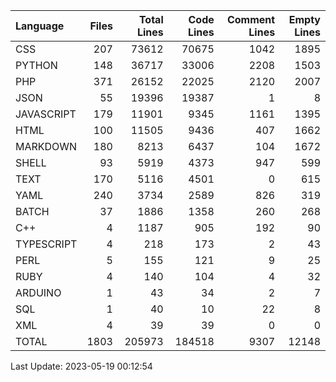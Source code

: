 | Language   |   Files |   Total Lines |   Code Lines |   Comment Lines |   Empty Lines |
|:-----------|--------:|--------------:|-------------:|----------------:|--------------:|
| CSS        |     207 |         73612 |        70675 |            1042 |          1895 |
| PYTHON     |     148 |         36717 |        33006 |            2208 |          1503 |
| PHP        |     371 |         26152 |        22025 |            2120 |          2007 |
| JSON       |      55 |         19396 |        19387 |               1 |             8 |
| JAVASCRIPT |     179 |         11901 |         9345 |            1161 |          1395 |
| HTML       |     100 |         11505 |         9436 |             407 |          1662 |
| MARKDOWN   |     180 |          8213 |         6437 |             104 |          1672 |
| SHELL      |      93 |          5919 |         4373 |             947 |           599 |
| TEXT       |     170 |          5116 |         4501 |               0 |           615 |
| YAML       |     240 |          3734 |         2589 |             826 |           319 |
| BATCH      |      37 |          1886 |         1358 |             260 |           268 |
| C++        |       4 |          1187 |          905 |             192 |            90 |
| TYPESCRIPT |       4 |           218 |          173 |               2 |            43 |
| PERL       |       5 |           155 |          121 |               9 |            25 |
| RUBY       |       4 |           140 |          104 |               4 |            32 |
| ARDUINO    |       1 |            43 |           34 |               2 |             7 |
| SQL        |       1 |            40 |           10 |              22 |             8 |
| XML        |       4 |            39 |           39 |               0 |             0 |
| TOTAL      |    1803 |        205973 |       184518 |            9307 |         12148 |

Last Update: 2023-05-19 00:12:54